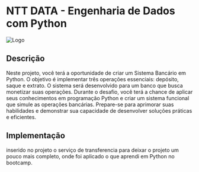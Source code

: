 
# NTT DATA - Engenharia de Dados com Python





![Logo](https://hermes.dio.me/tracks/2a3a2d2b-7de7-457c-b4df-dcd327eae9eb.png)

## Descrição

Neste projeto, você terá a oportunidade de criar um Sistema Bancário em Python. O objetivo é implementar três operações essenciais: depósito, saque e extrato. O sistema será desenvolvido para um banco que busca monetizar suas operações. Durante o desafio, você terá a chance de aplicar seus conhecimentos em programação Python e criar um sistema funcional que simule as operações bancárias. Prepare-se para aprimorar suas habilidades e demonstrar sua capacidade de desenvolver soluções práticas e eficientes.



## Implementação

inserido no projeto o serviço de transferencia para deixar o projeto um pouco mais completo, onde foi aplicado o que aprendi em Python no bootcamp.
